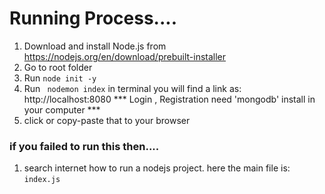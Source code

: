# Running Process....
1. Download and install Node.js from https://nodejs.org/en/download/prebuilt-installer
2. Go to root folder
3. Run ```node init -y```
4. Run ``` nodemon index```
in terminal you will find a link as: http://localhost:8080
*** Login , Registration need 'mongodb' install in your computer ***
5. click or copy-paste that to your browser
### if you failed to run this then....
 1. search internet how to run a nodejs project. here the main file is:  ```index.js```
